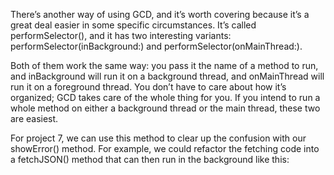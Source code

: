 
There’s another way of using GCD, and it’s worth covering because it’s a great deal easier in some specific circumstances. It’s called performSelector(), and it has two interesting variants: performSelector(inBackground:) and performSelector(onMainThread:).

Both of them work the same way: you pass it the name of a method to run, and inBackground will run it on a background thread, and onMainThread will run it on a foreground thread. You don’t have to care about how it’s organized; GCD takes care of the whole thing for you. If you intend to run a whole method on either a background thread or the main thread, these two are easiest.

For project 7, we can use this method to clear up the confusion with our showError() method. For example, we could refactor the fetching code into a fetchJSON() method that can then run in the background like this:
